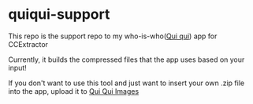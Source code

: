 # quiqui-support

This repo is the support repo to my who-is-who([Qui qui](https://github.com/dhrumilp15/quiqui)) app for CCExtractor

Currently, it builds the compressed files that the app uses based on your input!

If you don't want to use this tool and just want to insert your own .zip file into the app, upload it to [Qui Qui Images](https://github.com/dhrumilp15/quiqui_imgs)